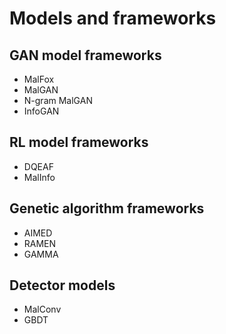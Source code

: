# Models and frameworks

## GAN model frameworks

- MalFox
- MalGAN
- N-gram MalGAN
- InfoGAN

## RL model frameworks

- DQEAF
- MalInfo

## Genetic algorithm frameworks

- AIMED
- RAMEN
- GAMMA

## Detector models

- MalConv
- GBDT

